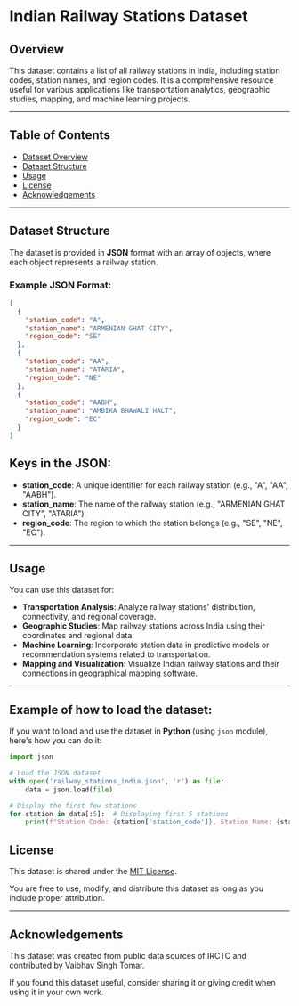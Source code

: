 # Indian Railway Stations Dataset

## Overview

This dataset contains a list of all railway stations in India, including station codes, station names, and region codes. It is a comprehensive resource useful for various applications like transportation analytics, geographic studies, mapping, and machine learning projects.

---

## Table of Contents

- [Dataset Overview](#overview)
- [Dataset Structure](#dataset-structure)
- [Usage](#usage)
- [License](#license)
- [Acknowledgements](#acknowledgements)

---

## Dataset Structure

The dataset is provided in **JSON** format with an array of objects, where each object represents a railway station.

### Example JSON Format:

```json
[
  {
    "station_code": "A",
    "station_name": "ARMENIAN GHAT CITY",
    "region_code": "SE"
  },
  {
    "station_code": "AA",
    "station_name": "ATARIA",
    "region_code": "NE"
  },
  {
    "station_code": "AABH",
    "station_name": "AMBIKA BHAWALI HALT",
    "region_code": "EC"
  }
]
```

## Keys in the JSON:

- **station_code**: A unique identifier for each railway station (e.g., "A", "AA", "AABH").
- **station_name**: The name of the railway station (e.g., "ARMENIAN GHAT CITY", "ATARIA").
- **region_code**: The region to which the station belongs (e.g., "SE", "NE", "EC").

---

## Usage

You can use this dataset for:

- **Transportation Analysis**: Analyze railway stations' distribution, connectivity, and regional coverage.
- **Geographic Studies**: Map railway stations across India using their coordinates and regional data.
- **Machine Learning**: Incorporate station data in predictive models or recommendation systems related to transportation.
- **Mapping and Visualization**: Visualize Indian railway stations and their connections in geographical mapping software.

---

## Example of how to load the dataset:

If you want to load and use the dataset in **Python** (using `json` module), here's how you can do it:

```python
import json

# Load the JSON dataset
with open('railway_stations_india.json', 'r') as file:
    data = json.load(file)

# Display the first few stations
for station in data[:5]:  # Displaying first 5 stations
    print(f"Station Code: {station['station_code']}, Station Name: {station['station_name']}, Region Code: {station['region_code']}")

```

## License

This dataset is shared under the [MIT License](LICENSE).

You are free to use, modify, and distribute this dataset as long as you include proper attribution.

---

## Acknowledgements

This dataset was created from public data sources of IRCTC and contributed by Vaibhav Singh Tomar.

If you found this dataset useful, consider sharing it or giving credit when using it in your own work.

